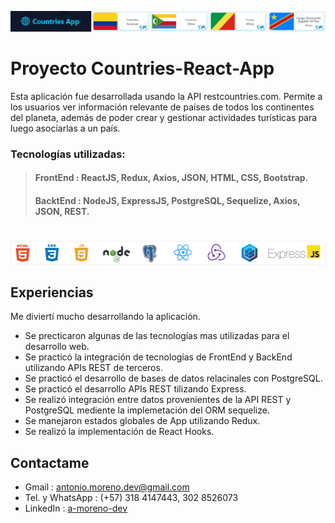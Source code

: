 ![Menu bar countries pi!](/assets/img/banner.png "Menu bar countries pi")

# **Proyecto Countries-React-App**

Esta aplicación fue desarrollada usando la API restcountries.com. Permite a los usuarios ver información relevante de países de todos los continentes del planeta, además de poder crear y gestionar actividades turísticas para luego asociarlas a un país. 


### **Tecnologías utilizadas:**
>#### **FrontEnd** : ReactJS, Redux, Axios, JSON, HTML, CSS, Bootstrap.
>#### **BacktEnd** : NodeJS, ExpressJS, PostgreSQL, Sequelize, Axios, JSON, REST.

#
![Web develop technologies!](/assets/img/technologies.png "Web develop technologies")

## Experiencias
Me diviertí mucho desarrollando la aplicación.
- Se precticaron algunas de las tecnologías mas utilizadas para el desarrollo web.
- Se practicó la integración de tecnologías de FrontEnd y BackEnd utilizando APIs REST de terceros.
- Se practicó el desarrollo de bases de datos relacinales con PostgreSQL.
- Se practicó el desarrollo APIs REST tilizando Express.
- Se realizó integración entre datos provenientes de la API REST y PostgreSQL mediente la implemetación del ORM sequelize. 
- Se manejaron estados globales de App utilizando Redux.
- Se realizó la implementación de React Hooks.


## Contactame
- Gmail : <antonio.moreno.dev@gmail.com>
- Tel. y WhatsApp : (+57) 318 4147443, 302 8526073
- LinkedIn : [a-moreno-dev](https://www.linkedin.com/in/a-moreno-dev/)

